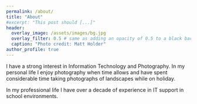 ```yaml
---
permalink: /about/
title: "About"
#excerpt: "This post should [...]"
header:
  overlay_image: /assets/images/bg.jpg
  overlay_filter: 0.5 # same as adding an opacity of 0.5 to a black background
  caption: "Photo credit: Matt Holder"
author_profile: true
---
```


I have a strong interest in Information Technology and Photography. In my personal life I enjoy photography when time allows and have spent considerable time taking photographs of landscapes while on holiday.

In my professional life I have over a decade of experience in IT support in school environments.